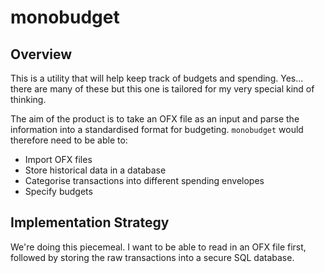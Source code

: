 # monobudget

## Overview

This is a utility that will help keep track of budgets and spending.  Yes... there are many of these but this one is tailored for my very special kind of thinking.

The aim of the product is to take an OFX file as an input and parse the information into a standardised format for budgeting. `monobudget` would therefore need to be able to:

- Import OFX files
- Store historical data in a database
- Categorise transactions into different spending envelopes
- Specify budgets

## Implementation Strategy
We're doing this piecemeal.  I want to be able to read in an OFX file first, followed by storing the raw transactions into a secure SQL database.